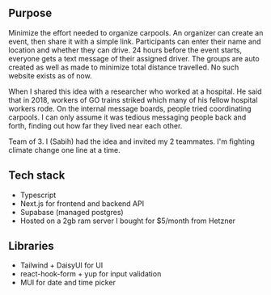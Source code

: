 ## Purpose
Minimize the effort needed to organize carpools. An organizer
can create an event, then share it with a simple link. Participants
can enter their name and location and whether they can drive. 24 hours
before the event starts, everyone gets a text message of their assigned
driver. The groups are auto created as well as made to minimize total 
distance travelled. No such website exists as of now.

When I shared this idea with a researcher who worked at a hospital.
He said that in 2018, workers of GO trains striked which many of 
his fellow hospital workers rode. On the internal message boards, 
people tried coordinating carpools. I can only assume it was tedious 
messaging people back and forth, finding out how far they lived near each other.

Team of 3. I (Sabih) had the idea and invited my 2 teammates. I'm fighting climate change one line at a time.

## Tech stack
- Typescript
- Next.js for frontend
and backend API
- Supabase (managed 
postgres)
- Hosted on a 2gb ram
server I bought for $5/month
from Hetzner

## Libraries
- Tailwind + DaisyUI for UI
- react-hook-form + yup for 
input validation
- MUI for date and time 
picker